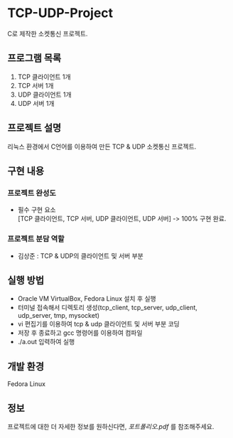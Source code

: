 # TCP-UDP-Project
C로 제작한 소켓통신 프로젝트.


## 프로그램 목록

1) TCP 클라이언트 1개
2) TCP 서버 1개
3) UDP 클라이언트 1개
4) UDP 서버 1개

## 프로젝트 설명

리눅스 환경에서 C언어를 이용하여 만든 TCP & UDP 소켓통신 프로젝트.

## 구현 내용

### 프로젝트 완성도

- 필수 구현 요소 <br>
[TCP 클라이언트, TCP 서버, UDP 클라이언트, UDP 서버] -> 100% 구현 완료.


### 프로젝트 분담 역할

- 김상준 : TCP & UDP의 클라이언트 및 서버 부분

## 실행 방법

- Oracle VM VirtualBox, Fedora Linux 설치 후 실행
- 터미널 접속해서 디렉토리 생성(tcp_client, tcp_server, udp_client, udp_server, tmp, mysocket)
- vi 편집기를 이용하여 tcp & udp 클라이언트 및 서버 부분 코딩
- 저장 후 종료하고 gcc 명령어를 이용하여 컴파일
- ./a.out 입력하여 실행
  
## 개발 환경

Fedora Linux

## 정보

프로젝트에 대한 더 자세한 정보를 원하신다면,  _포트폴리오.pdf_ 를 참조해주세요.
